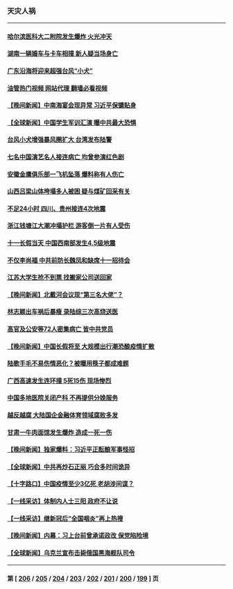### 天灾人祸
---
#### [哈尔滨医科大二附院发生爆炸 火光冲天](../../pages/ncid280/n14087523.md?10041245) 
#### [湖南一辆婚车与卡车相撞 新人疑当场身亡](../../pages/ncid280/n14087311.md?10041245) 
#### [广东沿海将迎来超强台风“小犬”](../../pages/ncid280/n14087262.md?10041245) 
#### [油管热门视频 网站代理 翻墙必看视频](http://138.2.39.72:81/youtube.html?epic-marker?10041245)
#### [【晚间新闻】中南海宴会现异常 习近平保镳贴身](../../pages/ncid280/n14086826.md?10041245) 
#### [【全球新闻】中国学生军训汇演 曝中共最大恐惧](../../pages/ncid280/n14087184.md?10041245) 
#### [台风小犬增强暴风圈扩大 台湾发布陆警](../../pages/ncid280/n14087067.md?10041245) 
#### [七名中国演艺名人接连病亡 均曾参演红色剧](../../pages/ncid280/n14086695.md?10041245) 
#### [安徽金鹰俱乐部一飞机坠落 爆料称有人伤亡](../../pages/ncid280/n14086499.md?10041245) 
#### [山西吕梁山体垮塌多人被困 疑与煤矿回采有关](../../pages/ncid280/n14086368.md?10041245) 
#### [不足24小时 四川、贵州接连4次地震](../../pages/ncid280/n14086382.md?10041245) 
#### [浙江钱塘江大潮冲塌护栏 游客倒一片有人受伤](../../pages/ncid280/n14086195.md?10041245) 
#### [十一长假当天 中国西南部发生4.5级地震](../../pages/ncid280/n14085986.md?10041245) 
#### [不仅李尚福 中共前防长魏凤和缺席十一招待会](../../pages/ncid280/n14085472.md?10041245) 
#### [江苏大学生抢不到票 找搬家公司送回家](../../pages/ncid280/n14085448.md?10041245) 
#### [【晚间新闻】北戴河会议现“第三名大佬”？](../../pages/ncid280/n14084653.md?10041245) 
#### [林志颖出车祸后暴瘦 录陆综三次高烧送医](../../pages/ncid280/n14084704.md?10041245) 
#### [高官及公安等72人密集病亡 皆中共党员](../../pages/ncid280/n14084693.md?10041245) 
#### [【晚间新闻】中国长假将至 大规模出行潮恐酿疫情扩散](../../pages/ncid280/n14084321.md?10041245) 
#### [陆歌手毛不易伤情恶化？被曝用筷子都成难题](../../pages/ncid280/n14083697.md?10041245) 
#### [广西高速发生连环撞 5死15伤 现场惨烈](../../pages/ncid280/n14083261.md?10041245) 
#### [中国多地医院关闭产科 不再提供分娩服务](../../pages/ncid280/n14082799.md?10041245) 
#### [越反越腐 大陆国企金融体育领域腐败多发](../../pages/ncid280/n14082361.md?10041245) 
#### [甘肃一牛肉面馆发生爆炸  造成一死一伤](../../pages/ncid280/n14082310.md?10041245) 
#### [【晚间新闻】独家爆料：习近平正酝酿军事怪招](../../pages/ncid280/n14082240.md?10041245) 
#### [【全球新闻】中共再炒石正丽 巧合多时间诡异](../../pages/ncid280/n14082243.md?10041245) 
#### [【十字路口】中国疫情至少3亿死 老胡涉间谍？](../../pages/ncid280/n14081722.md?10041245) 
#### [【一线采访】体制内人士三阳 政府不让说](../../pages/ncid280/n14081286.md?10041245) 
#### [【一线采访】继新冠后“全国咽炎”再上热搜](../../pages/ncid280/n14081285.md?10041245) 
#### [【晚间新闻】内幕：习上台前曾承诺政改 保党陷险境](../../pages/ncid280/n14081501.md?10041245) 
#### [【全球新闻】乌克兰宣布击毙俄国黑海舰队司令](../../pages/ncid280/n14081502.md?10041245) 

---
#### 第 [ [206](./206.md?10041245) / [205](./205.md?10041245) / [204](./204.md?10041245) / [203](./203.md?10041245) / [202](./202.md?10041245) / [201](./201.md?10041245) / [200](./200.md?10041245) / [199](./199.md?10041245) ] 页
